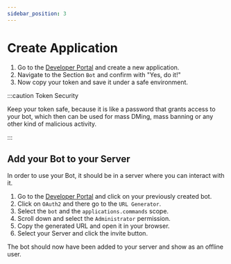```yaml
---
sidebar_position: 3
---
```


# Create Application

1. Go to the [Developer Portal](https://discord.com/developers/applications) and create a new application.
2. Navigate to the Section `Bot` and confirm with "Yes, do it!"
3. Now copy your token and save it under a safe environment.

:::caution Token Security

Keep your token safe, because it is like a password that grants access to your bot, which then can be used for mass
DMing, mass banning or any other kind of malicious activity.

:::

## Add your Bot to your Server

In order to use your Bot, it should be in a server where you can interact with it.

1. Go to the [Developer Portal](https://discord.com/developers/applications) and click on your previously created bot.
2. Click on `OAuth2` and there go to the `URL Generator`.
3. Select the `bot` and the `applications.commands` scope.
4. Scroll down and select the `Administrator` permission.
5. Copy the generated URL and open it in your browser.
6. Select your Server and click the invite button.

The bot should now have been added to your server and show as an offline user.
